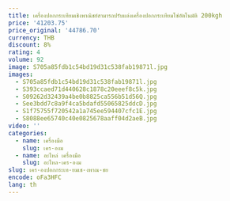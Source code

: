 ```yaml
---
title: เครื่องปอกกระเทียมเชิงพาณิชย์สามารถปรับแต่งเครื่องปอกกระเทียมโซ่อัตโนมัติ 200kgh
price: '41203.75'
price_original: '44786.70'
currency: THB
discount: 8%
rating: 4
volume: 92
image: S705a85fdb1c54bd19d31c538fab19871l.jpg
images:
  - S705a85fdb1c54bd19d31c538fab19871l.jpg
  - S393ccaed71d440628c1878c20eeef8c5k.jpg
  - S09262d32439a4be0b8825ca556b51d56Q.jpg
  - See3bdd7c8a9f4ca5bdafd55065825ddcD.jpg
  - S1f75755f720542a1a745ee594407cfc1E.jpg
  - S8088ee65740c40e0825678aaff04d2aeB.jpg
video: ''
categories:
  - name: เครื่องมือ
    slug: เคร-องม
  - name: อะไหล่ เครื่องมือ
    slug: อะไหล-เคร-องม
slug: เคร-องปอกกระเท-ยมเช-งพาณ-ชย
encode: oFa3HFC
lang: th
---
```

  